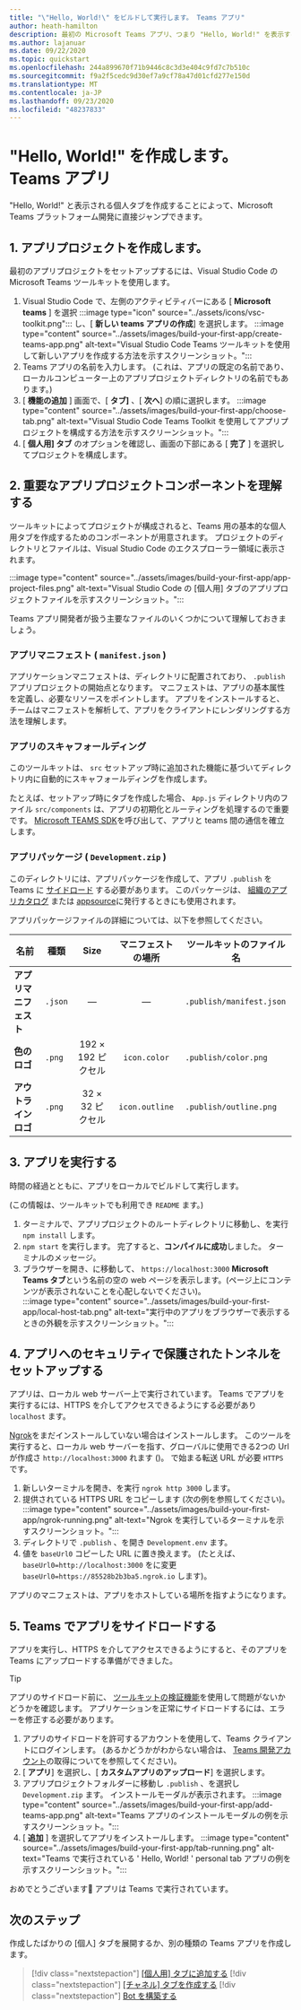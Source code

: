 ```yaml
---
title: "\"Hello, World!\" をビルドして実行します。 Teams アプリ"
author: heath-hamilton
description: 最初の Microsoft Teams アプリ、つまり "Hello, World!" を表示する個人用タブを作成して実行します。
ms.author: lajanuar
ms.date: 09/22/2020
ms.topic: quickstart
ms.openlocfilehash: 244a899670f71b9446c8c3d3e404c9fd7c7b510c
ms.sourcegitcommit: f9a2f5cedc9d30ef7a9cf78a47d01cfd277e150d
ms.translationtype: MT
ms.contentlocale: ja-JP
ms.lasthandoff: 09/23/2020
ms.locfileid: "48237833"
---
```

# <a name="build-a-hello-world-teams-app"></a>"Hello, World!" を作成します。 Teams アプリ

"Hello, World!" と表示される個人タブを作成することによって、Microsoft Teams プラットフォーム開発に直接ジャンプできます。

## <a name="1-create-your-app-project"></a>1. アプリプロジェクトを作成します。

最初のアプリプロジェクトをセットアップするには、Visual Studio Code の Microsoft Teams ツールキットを使用します。

1. Visual Studio Code で、左側のアクティビティバーにある [ **Microsoft teams** ] を選択 :::image type="icon" source="../assets/icons/vsc-toolkit.png"::: し、[ **新しい teams アプリの作成**] を選択します。
:::image type="content" source="../assets/images/build-your-first-app/create-teams-app.png" alt-text="Visual Studio Code Teams ツールキットを使用して新しいアプリを作成する方法を示すスクリーンショット。":::
1. Teams アプリの名前を入力します。 (これは、アプリの既定の名前であり、ローカルコンピューター上のアプリプロジェクトディレクトリの名前でもあります。)
1. [ **機能の追加** ] 画面で、[ **タブ]** 、[ **次へ**] の順に選択します。
:::image type="content" source="../assets/images/build-your-first-app/choose-tab.png" alt-text="Visual Studio Code Teams Toolkit を使用してアプリプロジェクトを構成する方法を示すスクリーンショット。":::
1. [ **個人用] タブ** のオプションを確認し、画面の下部にある [ **完了** ] を選択してプロジェクトを構成します。

## <a name="2-understand-important-app-project-components"></a>2. 重要なアプリプロジェクトコンポーネントを理解する

ツールキットによってプロジェクトが構成されると、Teams 用の基本的な個人用タブを作成するためのコンポーネントが用意されます。 プロジェクトのディレクトリとファイルは、Visual Studio Code のエクスプローラー領域に表示されます。

:::image type="content" source="../assets/images/build-your-first-app/app-project-files.png" alt-text="Visual Studio Code の [個人用] タブのアプリプロジェクトファイルを示すスクリーンショット。":::

Teams アプリ開発者が扱う主要なファイルのいくつかについて理解しておきましょう。

### <a name="app-manifest-manifestjson"></a>アプリマニフェスト ( `manifest.json` )

アプリケーションマニフェストは、ディレクトリに配置されており、 `.publish` アプリプロジェクトの開始点となります。 マニフェストは、アプリの基本属性を定義し、必要なリソースをポイントします。 アプリをインストールすると、チームはマニフェストを解析して、アプリをクライアントにレンダリングする方法を理解します。

### <a name="app-scaffolding"></a>アプリのスキャフォールディング

このツールキットは、 `src` セットアップ時に追加された機能に基づいてディレクトリ内に自動的にスキャフォールディングを作成します。

たとえば、セットアップ時にタブを作成した場合、 `App.js` ディレクトリ内のファイル `src/components` は、アプリの初期化とルーティングを処理するので重要です。 [Microsoft TEAMS SDK](../tabs/how-to/using-teams-client-sdk.md)を呼び出して、アプリと teams 間の通信を確立します。

### <a name="app-package-developmentzip"></a>アプリパッケージ ( `Development.zip` )

このディレクトリには、アプリパッケージを作成して、アプリ `.publish` を Teams に [サイドロード](../concepts/deploy-and-publish/overview.md#upload-your-app-directly) する必要があります。 このパッケージは、 [組織のアプリカタログ](../concepts/deploy-and-publish/overview.md#publish-to-your-organizations-app-catalog) または [appsource](../concepts/deploy-and-publish/appsource/publish.md)に発行するときにも使用されます。

アプリパッケージファイルの詳細については、以下を参照してください。

|名前|種類|Size|マニフェストの場所|ツールキットのファイル名|
|---|---|:---:|:---:|-----|
|**アプリマニフェスト**|`.json`| — | — |`.publish/manifest.json`|
|**色のロゴ**|`.png`|192 &times; 192 ピクセル|`icon.color`|`.publish/color.png`|
|**アウトラインロゴ**|`.png`|32 &times; 32 ピクセル|`icon.outline`|`.publish/outline.png`|

## <a name="3-run-your-app"></a>3. アプリを実行する

時間の経過とともに、アプリをローカルでビルドして実行します。

(この情報は、ツールキットでも利用でき `README` ます。)

1. ターミナルで、アプリプロジェクトのルートディレクトリに移動し、を実行 `npm install` します。
1. `npm start` を実行します。 完了すると、**コンパイルに成功**しました。 ターミナルのメッセージ。
1. ブラウザーを開き、に移動して、 `https://localhost:3000` **Microsoft Teams タブ**という名前の空の web ページを表示します。(ページ上にコンテンツが表示されないことを心配しないでください)。<br/>
   :::image type="content" source="../assets/images/build-your-first-app/local-host-tab.png" alt-text="実行中のアプリをブラウザーで表示するときの外観を示すスクリーンショット。":::

## <a name="4-set-up-a-secure-tunnel-to-your-app"></a>4. アプリへのセキュリティで保護されたトンネルをセットアップする

アプリは、ローカル web サーバー上で実行されています。 Teams でアプリを実行するには、HTTPS を介してアクセスできるようにする必要があり `localhost` ます。

[Ngrok](https://ngrok.com/download)をまだインストールしていない場合はインストールします。 このツールを実行すると、ローカル web サーバーを指す、グローバルに使用できる2つの Url が作成さ `http://localhost:3000` れます ()。 で始まる転送 URL が必要 `HTTPS` です。

1. 新しいターミナルを開き、を実行 `ngrok http 3000` します。
1. 提供されている HTTPS URL をコピーします (次の例を参照してください)。
:::image type="content" source="../assets/images/build-your-first-app/ngrok-running.png" alt-text="Ngrok を実行しているターミナルを示すスクリーンショット。":::
1. ディレクトリで `.publish` 、を開き `Development.env` ます。
1. 値を `baseUrl0` コピーした URL に置き換えます。 (たとえば、 `baseUrl0=http://localhost:3000` をに変更 `baseUrl0=https://85528b2b3ba5.ngrok.io` します)。

アプリのマニフェストは、アプリをホストしている場所を指すようになります。

## <a name="5-sideload-your-app-in-teams"></a>5. Teams でアプリをサイドロードする

アプリを実行し、HTTPS を介してアクセスできるようにすると、そのアプリを Teams にアップロードする準備ができました。

> [!TIP]
> アプリのサイドロード前に、 [ツールキットの検証機能](../concepts/deploy-and-publish/appsource/prepare/submission-checklist.md#teams-app-validation-tool)を使用して問題がないかどうかを確認します。 アプリケーションを正常にサイドロードするには、エラーを修正する必要があります。

1. アプリのサイドロードを許可するアカウントを使用して、Teams クライアントにログインします。 (あるかどうかがわからない場合は、 [Teams 開発アカウント](../build-your-first-app/build-first-app-overview.md#set-up-your-development-account)の取得についてを参照してください)。
1. [ **アプリ**] を選択し、[ **カスタムアプリのアップロード**] を選択します。
1. アプリプロジェクトフォルダーに移動し `.publish` 、を選択し `Development.zip` ます。 インストールモーダルが表示されます。
:::image type="content" source="../assets/images/build-your-first-app/add-teams-app.png" alt-text="Teams アプリのインストールモーダルの例を示すスクリーンショット。":::
1. [ **追加** ] を選択してアプリをインストールします。
:::image type="content" source="../assets/images/build-your-first-app/tab-running.png" alt-text="Teams で実行されている ' Hello, World! ' personal tab アプリの例を示すスクリーンショット。":::

おめでとうございます🎉 アプリは Teams で実行されています。

## <a name="next-step"></a>次のステップ

作成したばかりの [個人] タブを展開するか、別の種類の Teams アプリを作成します。

> [!div class="nextstepaction"]
> [[個人用] タブに追加する](../build-your-first-app/build-personal-tab.md)
> [!div class="nextstepaction"]
> [[チャネル] タブを作成する](../build-your-first-app/build-channel-tab.md)
> [!div class="nextstepaction"]
> [Bot を構築する](../build-your-first-app/build-bot.md)
